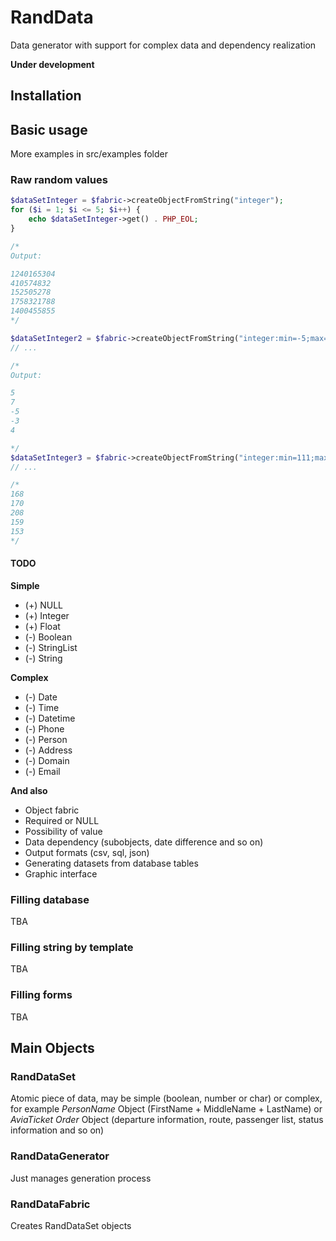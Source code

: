 # RandData
Data generator with support for complex data and dependency realization

**Under development**

## Installation

## Basic usage

More examples in src/examples folder

### Raw random values

```php
$dataSetInteger = $fabric->createObjectFromString("integer");
for ($i = 1; $i <= 5; $i++) {
    echo $dataSetInteger->get() . PHP_EOL;
}

/*
Output: 

1240165304
410574832
152505278
1758321788
1400455855
*/

$dataSetInteger2 = $fabric->createObjectFromString("integer:min=-5;max=7");
// ...

/*
Output: 

5
7
-5
-3
4

*/
$dataSetInteger3 = $fabric->createObjectFromString("integer:min=111;max=222");
// ...

/*
168
170
208
159
153
*/
```

#### TODO ####

**Simple**

* (+) NULL
* (+) Integer
* (+) Float
* (-) Boolean
* (-) StringList
* (-) String

**Complex**

* (-) Date
* (-) Time
* (-) Datetime
* (-) Phone
* (-) Person
* (-) Address
* (-) Domain
* (-) Email

**And also**

* Object fabric
* Required or NULL
* Possibility of value
* Data dependency (subobjects, date difference and so on)
* Output formats (csv, sql, json)
* Generating datasets from database tables
* Graphic interface

### Filling database

TBA

### Filling string by template

TBA

### Filling forms

TBA

## Main Objects 

### RandDataSet

Atomic piece of data, may be simple (boolean, number or char) or complex, for 
example *PersonName* Object (FirstName + MiddleName + LastName) or *AviaTicket Order* Object 
(departure information, route, passenger list, status information and so on)

### RandDataGenerator

Just manages generation process

### RandDataFabric

Creates RandDataSet objects 


